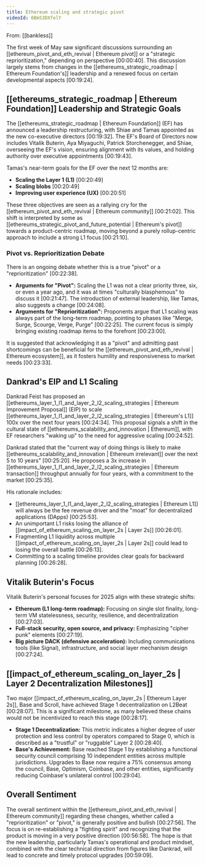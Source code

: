 ```yaml
---
title: Ethereum scaling and strategic pivot
videoId: 6BmS3DXfelY
---
```


From: [[bankless]] <br/> 

The first week of May saw significant discussions surrounding an [[ethereum_pivot_and_eth_revival | Ethereum pivot]] or a "strategic reprioritization," depending on perspective <a class="yt-timestamp" data-t="00:00:40">[00:00:40]</a>. This discussion largely stems from changes in the [[ethereums_strategic_roadmap | Ethereum Foundation's]] leadership and a renewed focus on certain developmental aspects <a class="yt-timestamp" data-t="00:19:24">[00:19:24]</a>.

## [[ethereums_strategic_roadmap | Ethereum Foundation]] Leadership and Strategic Goals
The [[ethereums_strategic_roadmap | Ethereum Foundation]] (EF) has announced a leadership restructuring, with Shiae and Tamas appointed as the new co-executive directors <a class="yt-timestamp" data-t="00:19:32">[00:19:32]</a>. The EF's Board of Directors now includes Vitalik Buterin, Aya Miyaguchi, Patrick Storchenegger, and Shiae, overseeing the EF's vision, ensuring alignment with its values, and holding authority over executive appointments <a class="yt-timestamp" data-t="00:19:43">[00:19:43]</a>.

Tamas's near-term goals for the EF over the next 12 months are:
*   **Scaling the Layer 1 (L1)** <a class="yt-timestamp" data-t="00:20:49">[00:20:49]</a>
*   **Scaling blobs** <a class="yt-timestamp" data-t="00:20:49">[00:20:49]</a>
*   **Improving user experience (UX)** <a class="yt-timestamp" data-t="00:20:51">[00:20:51]</a>

These three objectives are seen as a rallying cry for the [[ethereum_pivot_and_eth_revival | Ethereum community]] <a class="yt-timestamp" data-t="00:21:02">[00:21:02]</a>. This shift is interpreted by some as [[ethereums_strategic_pivot_and_future_potential | Ethereum's pivot]] towards a product-centric roadmap, moving beyond a purely rollup-centric approach to include a strong L1 focus <a class="yt-timestamp" data-t="00:21:10">[00:21:10]</a>.

### Pivot vs. Reprioritization Debate
There is an ongoing debate whether this is a true "pivot" or a "reprioritization" <a class="yt-timestamp" data-t="00:22:38">[00:22:38]</a>.
*   **Arguments for "Pivot":** Scaling the L1 was not a clear priority three, six, or even a year ago, and it was at times "culturally blasphemous" to discuss it <a class="yt-timestamp" data-t="00:21:47">[00:21:47]</a>. The introduction of external leadership, like Tamas, also suggests a change <a class="yt-timestamp" data-t="00:24:08">[00:24:08]</a>.
*   **Arguments for "Reprioritization":** Proponents argue that L1 scaling was always part of the long-term roadmap, pointing to phases like "Merge, Surge, Scourge, Verge, Purge" <a class="yt-timestamp" data-t="00:22:25">[00:22:25]</a>. The current focus is simply bringing existing roadmap items to the forefront <a class="yt-timestamp" data-t="00:23:00">[00:23:00]</a>.

It is suggested that acknowledging it as a "pivot" and admitting past shortcomings can be beneficial for the [[ethereum_pivot_and_eth_revival | Ethereum ecosystem]], as it fosters humility and responsiveness to market needs <a class="yt-timestamp" data-t="00:23:33">[00:23:33]</a>.

## Dankrad's EIP and L1 Scaling
Dankrad Feist has proposed an [[ethereums_layer_1_l1_and_layer_2_l2_scaling_strategies | Ethereum Improvement Proposal]] (EIP) to scale [[ethereums_layer_1_l1_and_layer_2_l2_scaling_strategies | Ethereum's L1]] 100x over the next four years <a class="yt-timestamp" data-t="00:24:34">[00:24:34]</a>. This proposal signals a shift in the cultural state of [[ethereums_scalability_and_innovation | Ethereum]], with EF researchers "waking up" to the need for aggressive scaling <a class="yt-timestamp" data-t="00:24:52">[00:24:52]</a>.

Dankrad stated that the "current way of doing things is likely to make [[ethereums_scalability_and_innovation | Ethereum irrelevant]] over the next 5 to 10 years" <a class="yt-timestamp" data-t="00:25:20">[00:25:20]</a>. He proposes a 3x increase in [[ethereums_layer_1_l1_and_layer_2_l2_scaling_strategies | Ethereum transaction]] throughput annually for four years, with a commitment to the market <a class="yt-timestamp" data-t="00:25:35">[00:25:35]</a>.

His rationale includes:
*   [[ethereums_layer_1_l1_and_layer_2_l2_scaling_strategies | Ethereum L1]] will always be the fee revenue driver and the "moat" for decentralized applications (DApps) <a class="yt-timestamp" data-t="00:25:53">[00:25:53]</a>.
*   An unimportant L1 risks losing the alliance of [[impact_of_ethereum_scaling_on_layer_2s | Layer 2s]] <a class="yt-timestamp" data-t="00:26:01">[00:26:01]</a>.
*   Fragmenting L1 liquidity across multiple [[impact_of_ethereum_scaling_on_layer_2s | Layer 2s]] could lead to losing the overall battle <a class="yt-timestamp" data-t="00:26:13">[00:26:13]</a>.
*   Committing to a scaling timeline provides clear goals for backward planning <a class="yt-timestamp" data-t="00:26:28">[00:26:28]</a>.

## Vitalik Buterin's Focus
Vitalik Buterin's personal focuses for 2025 align with these strategic shifts:
*   **Ethereum (L1 long-term roadmap):** Focusing on single slot finality, long-term VM statelessness, security, resilience, and decentralization <a class="yt-timestamp" data-t="00:27:03">[00:27:03]</a>.
*   **Full-stack security, open source, and privacy:** Emphasizing "cipher punk" elements <a class="yt-timestamp" data-t="00:27:19">[00:27:19]</a>.
*   **Big picture DACK (defensive acceleration):** Including communications tools (like Signal), infrastructure, and social layer mechanism design <a class="yt-timestamp" data-t="00:27:24">[00:27:24]</a>.

## [[impact_of_ethereum_scaling_on_layer_2s | Layer 2 Decentralization Milestones]]
Two major [[impact_of_ethereum_scaling_on_layer_2s | Ethereum Layer 2s]], Base and Scroll, have achieved Stage 1 decentralization on L2Beat <a class="yt-timestamp" data-t="00:28:07">[00:28:07]</a>. This is a significant milestone, as many believed these chains would not be incentivized to reach this stage <a class="yt-timestamp" data-t="00:28:17">[00:28:17]</a>.

*   **Stage 1 Decentralization:** This metric indicates a higher degree of user protection and less control by operators compared to Stage 0, which is described as a "trustful" or "ruggable" Layer 2 <a class="yt-timestamp" data-t="00:28:40">[00:28:40]</a>.
*   **Base's Achievement:** Base reached Stage 1 by establishing a functional security council comprising 10 independent entities across multiple jurisdictions. Upgrades to Base now require a 75% consensus among the council, Base, Optimism, Coinbase, and other entities, significantly reducing Coinbase's unilateral control <a class="yt-timestamp" data-t="00:29:04">[00:29:04]</a>.

## Overall Sentiment
The overall sentiment within the [[ethereum_pivot_and_eth_revival | Ethereum community]] regarding these changes, whether called a "reprioritization" or "pivot," is generally positive and bullish <a class="yt-timestamp" data-t="00:27:56">[00:27:56]</a>. The focus is on re-establishing a "fighting spirit" and recognizing that the product is moving in a very positive direction <a class="yt-timestamp" data-t="00:56:58">[00:56:58]</a>. The hope is that the new leadership, particularly Tamas's operational and product mindset, combined with the clear technical direction from figures like Dankrad, will lead to concrete and timely protocol upgrades <a class="yt-timestamp" data-t="00:59:09">[00:59:09]</a>.